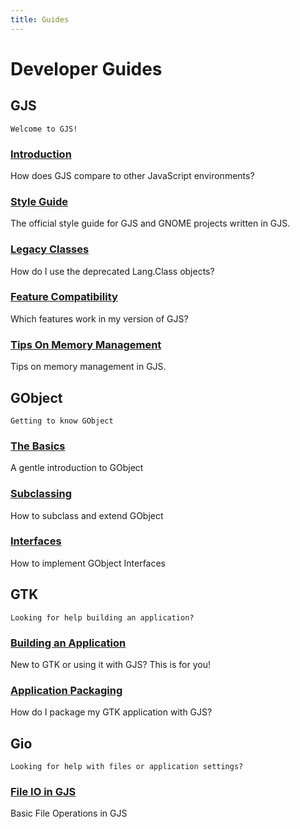 ```yaml
---
title: Guides
---
```


# Developer Guides

## GJS

    Welcome to GJS!

### [Introduction](gjs/intro.md)

How does GJS compare to other JavaScript environments?

### [Style Guide](gjs/style-guide.md)

The official style guide for GJS and GNOME projects written in GJS.

### [Legacy Classes](gjs/legacy-class-syntax.md)

How do I use the deprecated Lang.Class objects?

### [Feature Compatibility](gjs/features-across-versions.md)

Which features work in my version of GJS?

### [Tips On Memory Management](gjs/memory-management.md)

Tips on memory management in GJS.

## GObject

    Getting to know GObject

### [The Basics](gobject/basics.md)

A gentle introduction to GObject

### [Subclassing](gobject/subclassing.md)

How to subclass and extend GObject

### [Interfaces](gobject/interfaces.md)

How to implement GObject Interfaces

## GTK

    Looking for help building an application?

### [Building an Application](gtk/3/)

New to GTK or using it with GJS? This is for you!

### [Application Packaging](gtk/application-packaging.md)

How do I package my GTK application with GJS?

## Gio

    Looking for help with files or application settings?

### [File IO in GJS](gio/file-operations.md)

Basic File Operations in GJS
